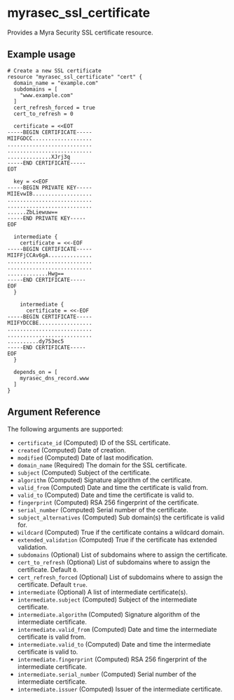 # myrasec_ssl_certificate

Provides a Myra Security SSL certificate resource.

## Example usage

```hcl
# Create a new SSL certificate
resource "myrasec_ssl_certificate" "cert" {
  domain_name = "example.com"
  subdomains = [
    "www.example.com"
  ]
  cert_refresh_forced = true
  cert_to_refresh = 0

  certificate = <<EOT
-----BEGIN CERTIFICATE-----
MIIFGDCC...................
...........................
...........................
..............XJrj3q
-----END CERTIFICATE-----
EOT

  key = <<EOF
-----BEGIN PRIVATE KEY-----  
MIIEvwIB...................
...........................
...........................
......ZbLiewuw==
-----END PRIVATE KEY-----
EOF

  intermediate {
    certificate = <<-EOF
-----BEGIN CERTIFICATE-----
MIIFFjCCAv6gA..............
...........................
...........................
.............Hwg==
-----END CERTIFICATE-----
EOF
  }

    intermediate {
      certificate = <<-EOF
-----BEGIN CERTIFICATE-----
MIIFYDCCBE.................
...........................
...........................
..........dy753ec5
-----END CERTIFICATE-----
EOF
  }

  depends_on = [
    myrasec_dns_record.www
  ]
}
```

## Argument Reference

The following arguments are supported:

* `certificate_id` (Computed) ID of the SSL certificate.
* `created` (Computed) Date of creation.
* `modified` (Computed) Date of last modification.
* `domain_name` (Required) The domain for the SSL certificate.
* `subject` (Computed) Subject of the certificate.
* `algorithm` (Computed) Signature algorithm of the certificate.
* `valid_from` (Computed) Date and time the certificate is valid from.
* `valid_to` (Computed) Date and time the certificate is valid to.
* `fingerprint` (Computed) RSA 256 fingerprint of the certificate.
* `serial_number` (Computed) Serial number of the certificate.
* `subject_alternatives` (Computed) Sub domain(s) the certificate is valid for.
* `wildcard` (Computed) True if the certificate contains a wildcard domain.
* `extended_validation` (Computed) True if the certificate has extended validation.
* `subdomains` (Optional) List of subdomains where to assign the certificate.
* `cert_to_refresh` (Optional) List of subdomains where to assign the certificate. Default `0`.
* `cert_refresh_forced` (Optional) List of subdomains where to assign the certificate. Default `true`.
* `intermediate` (Optional) A list of intermediate certificate(s).
* `intermediate.subject` (Computed) Subject of the intermediate certificate.
* `intermediate.algorithm` (Computed) Signature algorithm of the intermediate certificate.
* `intermediate.valid_from` (Computed) Date and time the intermediate certificate is valid from.
* `intermediate.valid_to` (Computed) Date and time the intermediate certificate is valid to.
* `intermediate.fingerprint` (Computed) RSA 256 fingerprint of the intermediate certificate.
* `intermediate.serial_number` (Computed) Serial number of the intermediate certificate.
* `intermediate.issuer` (Computed) Issuer of the intermediate certificate.
